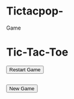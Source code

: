 # Tictacpop-
Game 
<!DOCTYPE html>
<html lang="en">
<head>
  <meta charset="UTF-8">
  <meta name="viewport" content="width=device-width, initial-scale=1.0">
  <title>Tic-Tac-Toe</title>
  <link rel="stylesheet" href="style.css">
</head>
<body>
  <div class="container">
    <h1>Tic-Tac-Toe</h1>
    <div class="game-board">
      <div class="cell" data-cell></div>
      <div class="cell" data-cell></div>
      <div class="cell" data-cell></div>
      <div class="cell" data-cell></div>
      <div class="cell" data-cell></div>
      <div class="cell" data-cell></div>
      <div class="cell" data-cell></div>
      <div class="cell" data-cell></div>
      <div class="cell" data-cell></div>
    </div>
    <div class="game-info">
      <p id="statusText"></p>
      <button id="restartBtn">Restart Game</button>
    </div>
  </div>

  <!-- Game Over Screen -->
  <div class="game-over" id="gameOverScreen">
    <div class="message">
      <h2 id="resultMessage"></h2>
      <button id="newGameBtn">New Game</button>
    </div>
  </div>

  <script src="script.js"></script>
</body>
</html>
